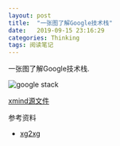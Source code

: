 ```yaml
---
layout: post
title:  "一张图了解Google技术栈"
date:   2019-09-15 23:16:29
categories: Thinking
tags: 阅读笔记
---
```


一张图了解Google技术栈.

![google stack](/attachment/google-stack.png)


[xmind源文件](/attachment/google-stack.xmind)

参考资料

- [xg2xg](https://github.com/jhuangtw-dev/xg2xg)